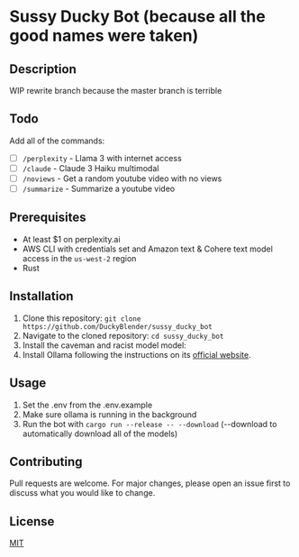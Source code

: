 # Sussy Ducky Bot (because all the good names were taken)

## Description

WIP rewrite branch because the master branch is terrible

## Todo

Add all of the commands:

- [ ] `/perplexity` - Llama 3 with internet access
- [ ] `/claude` - Claude 3 Haiku multimodal
- [ ] `/noviews` - Get a random youtube video with no views
- [ ] `/summarize` - Summarize a youtube video

## Prerequisites

- At least $1 on perplexity.ai
- AWS CLI with credentials set and Amazon text & Cohere text model access in the `us-west-2` region
- Rust

## Installation

1. Clone this repository: `git clone https://github.com/DuckyBlender/sussy_ducky_bot`
2. Navigate to the cloned repository: `cd sussy_ducky_bot`
3. Install the caveman and racist model model:
4. Install Ollama following the instructions on its [official website](https://ollama.ai/).

## Usage

1. Set the .env from the .env.example
2. Make sure ollama is running in the background
3. Run the bot with `cargo run --release -- --download` (--download to automatically download all of the models)

## Contributing

Pull requests are welcome. For major changes, please open an issue first to discuss what you would like to change.

## License

[MIT](https://choosealicense.com/licenses/mit/)
